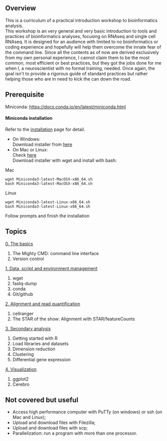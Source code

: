 ## Overview
This is a curriculum of a practical introduction workshop to bioinformatics analysis.  
This workshop is an very general and very basic introduction to tools and practices of bioinformatics analyses, focusing on RNAseq and single cell RNAseq. It is designed for an audience with limited to no bioinformatics or coding experience and hopefully will help them overcome the innate fear of the command line. Since all the contents as of now are derived exclusively from my own personal experience, I cannot claim them to be the most common, most efficient or best practices, but they got the jobs done for me when I, a neuroscientist with no formal training, needed. Once again, the goal isn't to provide a rigorous guide of standard practices but rather helping those who are in need to kick the can down the road.  

## Prerequisite
Miniconda: https://docs.conda.io/en/latest/miniconda.html

#### Miniconda installation  
Refer to the [installation](https://docs.conda.io/projects/conda/en/latest/user-guide/install/index.html) page for detail.
   * On Windows:  
   Download installer from [here](https://docs.conda.io/en/latest/miniconda.html)
   * On Mac or Linux:  
   Check [here](https://docs.conda.io/en/latest/miniconda.html)   
   Download installer with wget and install with bash:    

Mac
   ```
   wget Miniconda3-latest-MacOSX-x86_64.sh
   bash Miniconda3-latest-MacOSX-x86_64.sh
   ```
   Linux
   ```
   wget Miniconda3-latest-Linux-x86_64.sh
   bash Miniconda3-latest-Linux-x86_64.sh
   ``` 
   Follow prompts and finish the installation

## Topics
[0. The basics](0-the-basics.md)  
1. The Mighty CMD: command line interface  
2. Version control  

[1. Data, script and environment management](1-data-script-and-environment-management.md)
1. wget
2. fastq-dump
3. conda
4. Git/github

[2. Alignment and read quantification](2-alignment.md)
1. cellranger
2. The STAR of the show: Alignment with STAR/featureCounts

[3. Secondary analysis](3-secondary-analysis.md)
1. Getting started with R
2. Load libraries and datasets
3. Dimension reduction
4. Clustering
5. Differential gene expression

[4. Visualization](4-visualization.md)
1. ggplot2
2. Cerebro

## Not covered but useful
- Access high performance computer with PuTTy (on windows) or ssh (on Mac and Linux);
- Upload and download files with Filezilla;
- Upload and download files with scp;
- Parallelization: run a program with more than one processor.

